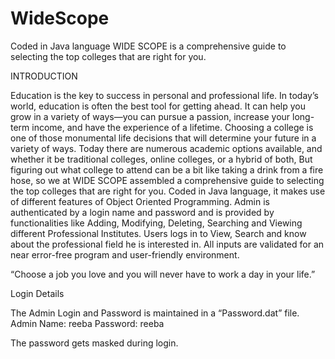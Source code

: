 # WideScope
Coded in Java language WIDE SCOPE is a comprehensive guide to selecting the top colleges that are right for you. 

INTRODUCTION

Education is the key to success in personal and professional life. In today’s world, education is often the best tool for getting ahead. It can help you grow in a variety of ways—you can pursue a passion, increase your long-term income, and have the experience of a lifetime. 
Choosing a college is one of those monumental life decisions that will determine your future in a variety of ways. Today there are numerous academic options available, and whether it be traditional colleges, online colleges, or a hybrid of both, 
But figuring out what college to attend can be a bit like taking a drink from a fire hose, so we at WIDE SCOPE assembled a comprehensive guide to selecting the top colleges that are right for you. Coded in Java language, it makes use of different features of Object Oriented Programming.
Admin is authenticated by a login name and password and is provided by functionalities like Adding, Modifying, Deleting, Searching and Viewing different Professional Institutes.
Users logs in to View, Search and know about the professional field he is interested in.
All inputs are validated for an near error-free program and user-friendly environment.

 “Choose a job you love and you will never have to work a day in your life.”


Login Details

The Admin Login and Password is maintained in a “Password.dat” file.
Admin Name: reeba
Password: reeba

The password gets masked during login.

